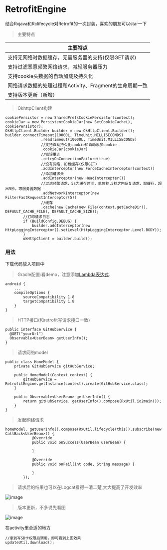 # RetrofitEngine
结合Rxjava和Rclifecycle对Retrofit的一次封装，喜欢的朋友可以star一下
> 主要特点

| 主要特点        |
| --------   |
| 支持无网络时数据缓存，无需服务器的支持(仅限GET请求)        |
| 支持过滤恶意频繁网络请求，减轻服务器压力      |
| 支持cookie头数据的自动加载及持久化        |
| 网络请求数据的处理过程和Activity、Fragment的生命周期一致        |
| 支持版本更新（新增）       |

> OkhttpClient构建

```
cookiePersistor = new SharedPrefsCookiePersistor(context);
cookieJar = new PersistentCookieJar(new SetCookieCache(), cookiePersistor);
OkHttpClient.Builder builder = new OkHttpClient.Builder();
builder.connectTimeout(10000L, TimeUnit.MILLISECONDS)
                .readTimeout(10000L, TimeUnit.MILLISECONDS)
                //支持自动持久化cookie和自动添加cookie
                .cookieJar(cookieJar)
                //错误重连
                .retryOnConnectionFailure(true)
                //没有网络，加载缓存(仅限GET)
                .addInterceptor(new ForceCacheInterceptor(context))
                //添加请求头
                .addInterceptor(new HeadIntercepter())
                //过滤频繁请求，5s为缓存时间，单位秒,5秒之内反复请求，取缓存，超出5秒，取服务器数据
                .addNetworkInterceptor(new FilterFastRequestInterceptor(5))
                //缓存
                .cache(new Cache(new File(context.getCacheDir(), DEFAULT_CACHE_FILE), DEFAULT_CACHE_SIZE));
        //打印请求日志
        if (BuildConfig.DEBUG) {
            builder.addInterceptor(new HttpLoggingInterceptor().setLevel(HttpLoggingInterceptor.Level.BODY));
        }
        okHttpClient = builder.build();
```
### 用法
下载代码放入项目中
>Gradle配置:看demo，注意添加[Lambda表达式](http://www.jianshu.com/p/5fc2b3362702).

```
android {
	...
    compileOptions {
        sourceCompatibility 1.8
        targetCompatibility 1.8
    }
}
```
>HTTP接口(和retrofit写请求接口一致)

```
public interface GitHubService {
  @GET("yourUrl")
  Observable<UserBean> getUserInfo();
}
```
>请求网络model

```
public class HomeModel {
    private GitHubService gitHubService;

    public HomeModel(Context context) {
        gitHubService = RetrofitEngine.getInstance(context).create(GitHubService.class);
    }

    public Observable<UserBean> getUserInfo() {
        return gitHubService. getUserInfo().compose(RxUtil.io2main());
    }
}
```
>发起网络请求

```
homeModel. getUserInfo().compose(RxUtil.lifecycle(this)).subscribe(new CallBack<UserBean>() {
            @Override
            public void onSuccess(UserBean userBean) {

            }

            @Override
            public void onFail(int code, String message) {

            }
        });
```
>请求后的结果也可以在Logcat看得一清二楚,大大提高了开发效率

![image](https://github.com/sunrise10/RetrofitEngine/blob/master/app/src/main/gif/log.png)

>版本更新，不多说先看图

![image](https://github.com/sunrise10/RetrofitEngine/blob/2aef93beefa61805331a1f40729314595eb54225/app/src/main/gif/update.gif)

在activity里合适的地方
```
//拿到写SD卡权限后调用，即可看到上图效果
updateUtil.download();
```
